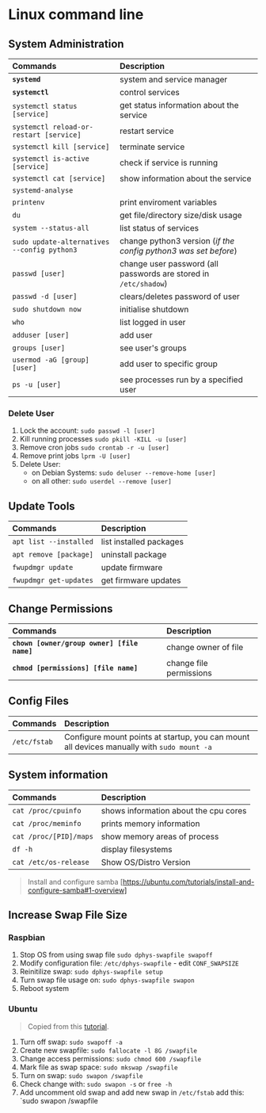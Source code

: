 # Linux command line



## System Administration

Commands  | Description
:---  | :---
**`systemd`**  | system and service manager
**`systemctl`** | control services
`systemctl status [service]`                 | get status information about the service
`systemctl reload-or-restart [service]`      | restart service
`systemctl kill [service]`                   | terminate service
`systemctl is-active [service]`              | check if service is running
`systemctl cat [service]`                   | show information about the service
`systemd-analyse`                           |
`printenv`                                  | print enviroment variables
`du`                                        | get file/directory size/disk usage
`system --status-all`                       | list status of services
`sudo update-alternatives --config python3` | change python3 version (*if the config python3 was set before*)
`passwd [user]`                             | change user password (all passwords are stored in `/etc/shadow`)
`passwd -d [user]`                          | clears/deletes password of user
`sudo shutdown now`                         | initialise shutdown
`who`                                       | list logged in user
`adduser [user]`                            | add user
`groups [user]`                             | see user's groups
`usermod -aG [group] [user]`                | add user to specific group
`ps -u [user]` | see processes run by a specified user


### Delete User

1. Lock the account: `sudo passwd -l [user]`
2. Kill running processes `sudo pkill -KILL -u [user]`
3. Remove cron jobs `sudo crontab -r -u [user]`
4. Remove print jobs `lprm -U [user]`
5. Delete User:
	- on Debian Systems: `sudo deluser --remove-home [user]`
	- on all other: `sudo userdel --remove [user]`


## Update Tools

Commands                                    | Description
:---                                        | :---
`apt list --installed`                      | list installed packages
`apt remove [package]`                      | uninstall package
`fwupdmgr update` | update firmware
`fwupdmgr get-updates` | get firmware updates

## Change Permissions

Commands                                    | Description
:---                                        | :---
**`chown [owner/group owner] [file name]`** | change owner of file
**`chmod [permissions] [file name]`**       | change file permissions

## Config Files
| Commands | Description |
| :--- | :--- |
| `/etc/fstab` | Configure mount points at startup, you can mount all devices manually with `sudo mount -a` |

## System information

| Commands               | Description                           |
| :--------------------- | :------------------------------------ |
| `cat /proc/cpuinfo`    | shows information about the cpu cores |
| `cat /proc/meminfo`    | prints memory information             |
| `cat /proc/[PID]/maps` | show memory areas of process          |
| `df -h`                | display filesystems                   |
| `cat /etc/os-release`  | Show OS/Distro Version                |


> Install and configure samba [https://ubuntu.com/tutorials/install-and-configure-samba#1-overview]

## Increase Swap File Size

### Raspbian
1. Stop OS from using swap file `sudo dphys-swapfile swapoff`
2. Modify configuration file: `/etc/dphys-swapfile` - edit `CONF_SWAPSIZE`
3. Reinitilize swap: `sudo dphys-swapfile setup`
4. Turn swap file usage on: `sudo dphys-swapfile swapon`
5. Reboot system

### Ubuntu
> Copied from this [tutorial](https://linux.how2shout.com/how-to-increase-swap-space-in-ubuntu-22-04-lts-jammy/).
1. Turn off swap: `sudo swapoff -a`
2. Create new swapfile: `sudo fallocate -l 8G /swapfile`
3. Change access permissions: `sudo chmod 600 /swapfile`
4. Mark file as swap space: `sudo mkswap /swapfile`
5. Turn on swap: `sudo swapon /swapfile`
6. Check change with: `sudo swapon -s` or `free -h`
7. Add uncomment old swap and add new swap in `/etc/fstab` add this: `sudo swapon /swapfile
